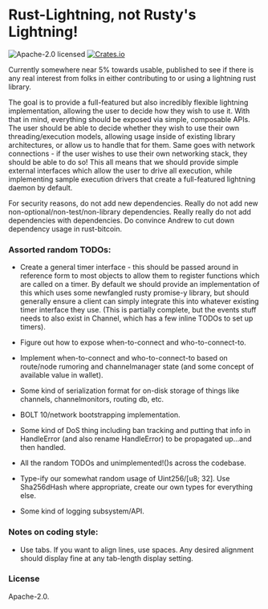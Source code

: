 Rust-Lightning, not Rusty's Lightning!
===

![Apache-2.0 licensed](https://img.shields.io/badge/License-Apache%202.0-blue.svg)
[![Crates.io](https://img.shields.io/crates/v/lightning.svg)](https://crates.io/crates/lightning)

Currently somewhere near 5% towards usable, published to see if there is any
real interest from folks in either contributing to or using a lightning rust
library.

The goal is to provide a full-featured but also incredibly flexible lightning
implementation, allowing the user to decide how they wish to use it. With that
in mind, everything should be exposed via simple, composable APIs. The user
should be able to decide whether they wish to use their own threading/execution
models, allowing usage inside of existing library architectures, or allow us to
handle that for them. Same goes with network connections - if the user wishes
to use their own networking stack, they should be able to do so! This all means
that we should provide simple external interfaces which allow the user to drive
all execution, while implementing sample execution drivers that create a
full-featured lightning daemon by default.

For security reasons, do not add new dependencies. Really do not add new
non-optional/non-test/non-library dependencies. Really really do not add
dependencies with dependencies. Do convince Andrew to cut down dependency usage
in rust-bitcoin.

### Assorted random TODOs:

 * Create a general timer interface - this should be passed around in reference
   form to most objects to allow them to register functions which are called on
   a timer. By default we should provide an implementation of this which uses
   some newfangled rusty promise-y library, but should generally ensure a
   client can simply integrate this into whatever existing timer interface
   they use. (This is partially complete, but the events stuff needs to also
   exist in Channel, which has a few inline TODOs to set up timers).

 * Figure out how to expose when-to-connect and who-to-connect-to.

 * Implement when-to-connect and who-to-connect-to based on route/node rumoring
   and channelmanager state (and some concept of available value in wallet).

 * Some kind of serialization format for on-disk storage of things like
   channels, channelmonitors, routing db, etc.

 * BOLT 10/network bootstrapping implementation.

 * Some kind of DoS thing including ban tracking and putting that info in
   HandleError (and also rename HandleError) to be propagated up...and then
   handled.

 * All the random TODOs and unimplemented!()s across the codebase.

 * Type-ify our somewhat random usage of Uint256/[u8; 32]. Use Sha256dHash
   where appropriate, create our own types for everything else.

 * Some kind of logging subsystem/API.

### Notes on coding style:
 * Use tabs. If you want to align lines, use spaces. Any desired alignment
   should display fine at any tab-length display setting.

### License

Apache-2.0.
